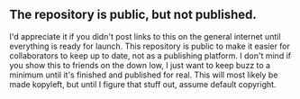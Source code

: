 The repository is public, but not published.
--------------------------------------------------------
I'd appreciate it if you didn't post links to this on the general internet until everything is ready for launch. This repository is public to make it easier for collaborators to keep up to date, not as a publishing platform. I don't mind if you show this to friends on the down low, I just want to keep buzz to a minimum until it's finished and published for real.
This will most likely be made kopyleft, but until I figure that stuff out, assume default copyright.
